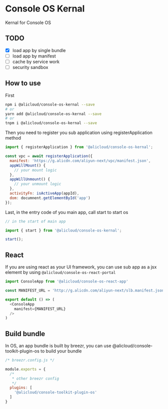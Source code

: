 # Console OS Kernal

Kernal for Console OS

## TODO

- [x] load app by single bundle
- [ ] load app by manifest
- [ ] cache by service work
- [ ] security sandbox

## How to use

First 
```bash
npm i @alicloud/console-os-kernal --save
# or
yarn add @alicloud/console-os-kernal --save
# or
tnpm i @alicloud/console-os-kernal --save
```

Then you need to register you sub application using registerApplication method

```javascript
import { registerApplication } from '@alicloud/console-os-kernal';

const vpc = await registerApplication({
  manifest: 'https://g.alicdn.com/aliyun-next/vpc/manifest.json',
  appWillMount() {
    // your mount logic
  },
  appWillUnmount() {
    // your unmount logic
  },
  activityFn: isActiveApp(appId),
  dom: documnent.getElementById('app')
});
```

Last, in the entry code of you main app, call start to start os

```javascript
// in the start of main app

import { start } from '@alicloud/console-os-kernal';

start();
```

## React

If you are using react as your UI framework, you can use sub app as a jsx element by using ```@alicloud/console-os-react-portal```

```javascript
import ConsoleApp from '@alicloud/console-os-react-app'

const MANIFEST_URL = 'http://g.alicdn.com/aliyun-next/slb.manifest.json'

export default () => (
  <ConsoleApp
    manifest={MANIFEST_URL}
  />
)
```


## Build bundle

In OS, an app bundle is built by breezr, you can use @alicloud/console-toolkit-plugin-os to build your bundle

```javascript
/* breezr.config.js */

module.exports = {
  /*
   * other breezr config
   */
  plugins: [
    '@alicloud/console-toolkit-plugin-os'
  ]
}

```
